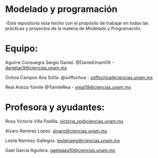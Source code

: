 # Modelado y programación
-Este repositorio esta hecho con el propósito de trabajar en todas las prácticas y proyectos de la materia de Modelado y Programación.

# Equipo:
Aguirre Consuegra Sergio Daniel. @DanielUnam09 - <danielac9@ciencias.unam.mx>

Ochoa Campos Ana Sofía. @soffochoa - <soffochoa@ciencias.unam.mx>

Real Araiza Yamile @YamileRea - <yreal19@ciencias.unam.mx>

# Profesora y ayudantes:
 Rosa Victoria Villa Padilla. <victoria_vp@ciencias.unam.mx>

Alvaro Ramírez López. <alvaro@ciencias.unam.mx>

Leslie Ramírez Gallegos. <leslieramg@ciencias.unam.mx>

Gael García Aguilera. <gaelgaag10@ciencias.unam.mx>

